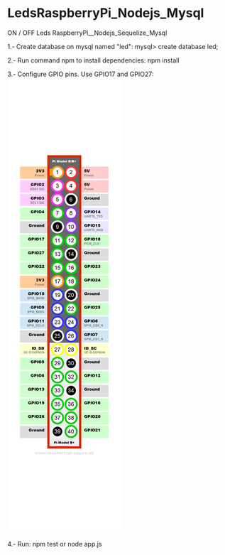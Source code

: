 # LedsRaspberryPi_Nodejs_Mysql
ON / OFF Leds RaspberryPi__Nodejs_Sequelize_Mysql


1.- Create database on mysql named "led": 
mysql> create database led;

2.- Run command npm to install dependencies: 
npm install

3.- Configure GPIO pins. Use GPIO17 and GPIO27:
![alt text](https://raw.githubusercontent.com/VEnriquez89010/LedsRaspberryPi_Nodejs_Mysql/master/GPIO.png)

4.- Run: 
npm test or node app.js
